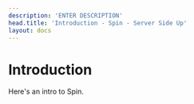 ```yaml
---
description: 'ENTER DESCRIPTION'
head.title: 'Introduction - Spin - Server Side Up'
layout: docs
---
```


# Introduction

Here's an intro to Spin.